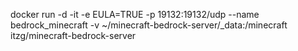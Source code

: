 docker run -d -it -e EULA=TRUE -p 19132:19132/udp --name bedrock_minecraft -v ~/minecraft-bedrock-server/_data:/minecraft itzg/minecraft-bedrock-server